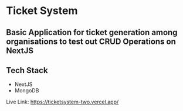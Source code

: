 # Ticket System
## Basic Application for ticket generation among organisations to test out CRUD Operations on NextJS

## Tech Stack
- NextJS
- MongoDB

Live Link: https://ticketsystem-two.vercel.app/
